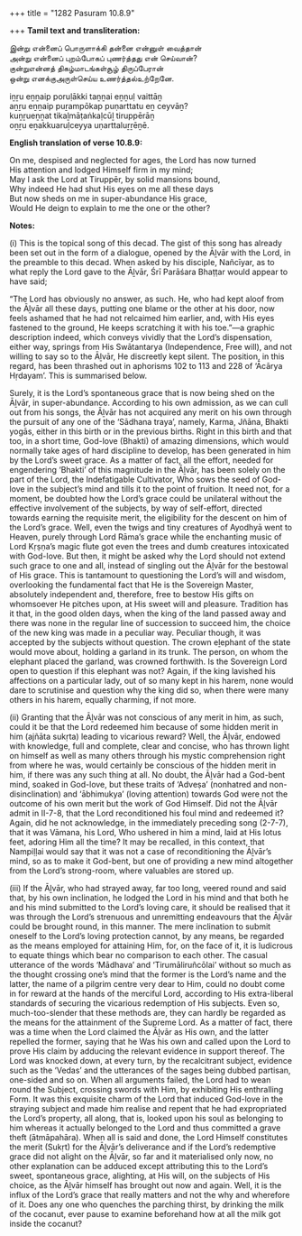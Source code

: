 +++
title = "1282 Pasuram 10.8.9"

+++
**Tamil text and transliteration:**

இன்று என்னைப் பொருளாக்கி தன்னை என்னுள் வைத்தான்  
அன்று என்னைப் புறம்போகப் புணர்த்தது என் செய்வான்?  
குன்றுஎன்னத் திகழ்மாடங்கள்சூழ் திருப்பேரான்  
ஒன்று எனக்குஅருள்செய்ய உணர்த்தல்உற்றேனே.

iṉṟu eṉṉaip poruḷākki taṉṉai eṉṉuḷ vaittāṉ  
aṉṟu eṉṉaip puṟampōkap puṇarttatu eṉ ceyvāṉ?  
kuṉṟueṉṉat tikaḻmāṭaṅkaḷcūḻ tiruppērāṉ  
oṉṟu eṉakkuaruḷceyya uṇarttaluṟṟēṉē.

**English translation of verse 10.8.9:**

On me, despised and neglected for ages, the Lord has now turned  
His attention and lodged Himself firm in my mind;  
May I ask the Lord at Tiruppēr, by solid mansions bound,  
Why indeed He had shut His eyes on me all these days  
But now sheds on me in super-abundance His grace,  
Would He deign to explain to me the one or the other?

**Notes:**

\(i\) This is the topical song of this decad. The gist of this song has already been set out in the form of a dialogue, opened by the Āḻvār with the Lord, in the preamble to this decad. When asked by his disciple, Nañcīyar, as to what reply the Lord gave to the Āḻvār, Śrī Parāśara Bhaṭṭar would appear to have said;

“The Lord has obviously no answer, as such. He, who had kept aloof from the Āḻvār all these days, putting one blame or the other at his door, now feels ashamed that he had not relcaimed him earlier, and, with His eyes fastened to the ground, He keeps scratching it with his toe.”—a graphic description indeed, which conveys vividly that the Lord’s dispensation, either way, springs from His Swātantarya (Independence, Free will), and not willing to say so to the Āḻvār, He discreetly kept silent. The position, in this regard, has been thrashed out in aphorisms 102 to 113 and 228 of ‘Ācārya Hṛdayam’. This is summarised below.

Surely, it is the Lord’s spontaneous grace that is now being shed on the Āḻvār, in super-abundance. According to his own admission, as we can cull out from his songs, the Āḻvār has not acquired any merit on his own through the pursuit of any one of the ‘Sādhana traya’, namely, Karma, Jñāna, Bhakti yogās, either in this birth or in the previous births. Right in this birth and that too, in a short time, God-love (Bhakti) of amazing dimensions, which would normally take ages of hard discipline to develop, has been generated in him by the Lord’s sweet grace. As a matter of fact, all the effort, needed for engendering ‘Bhakti’ of this magnitude in the Āḻvār, has been solely on the part of the Lord, the Indefatigable Cultivator, Who sows the seed of God-love in the subject’s mind and tills it to the point of fruition. It need not, for a moment, be doubted how the Lord’s grace could be unilateral without the effective involvement of the subjects, by way of self-effort, directed towards earning the requisite merit, the eligibility for the descent on him of the Lord’s grace. Well, even the twigs and tiny creatures of Ayodhyā went to Heaven, purely through Lord Rāma’s grace while the enchanting music of Lord Kṛṣṇa’s magic flute got even the trees and dumb creatures intoxicated with God-love. But then, it might be asked why the Lord should not extend such grace to one and all, instead of singling out the Āḻvār for the bestowal of His grace. This is tantamount to questioning the Lord’s will and wisdom, overlooking the fundamental fact that He is the Sovereign Master, absolutely independent and, therefore, free to bestow His gifts on whomsoever He pitches upon, at His sweet will and pleasure. Tradition has it that, in the good olden days, when the king of the land passed away and there was none in the regular line of succession to succeed him, the choice of the new king was made in a peculiar way. Peculiar though, it was accepted by the subjects without question. The crown eḻephant of the state would move about, holding a garland in its trunk. The person, on whom the elephant placed the garland, was crowned forthwith. Is the Sovereign Lord open to question if this elephant was not? Again, if the king lavished his affections on a particular lady, out of so many kept in his harem, none would dare to scrutinise and question why the king did so, when there were many others in his harem, equally charming, if not more.

\(ii\) Granting that the Āḻvār was not conscious of any merit in him, as such, could it be that the Lord redeemed him because of some hidden merit in him (ajñāta sukṛta) leading to vicarious reward? Well, the Āḻvār, endowed with knowledge, full and complete, clear and concise, who has thrown light on himself as well as many others through his mystic comprehension right from where he was, would certainly be conscious of the hidden merit in him, if there was any such thing at all. No doubt, the Āḻvār had a God-bent mind, soaked in God-love, but these traits of ‘Adveṣa’ (nonhatred and non-disinclination) and ‘ābhimukya’ (loving attention) towards God were not the outcome of his own merit but the work of God Himself. Did not the Āḻvār admit in II-7-8, that the Lord reconditioned his foul mind and redeemed it? Again, did he not acknowledge, in the immediately preceding song (2-7-7), that it was Vāmana, his Lord, Who ushered in him a mind, laid at His lotus feet, adoring Him all the time? It may be recalled, in this context, that Nampiḷḷai would say that it was not a case of reconditioning the Āḻvār’s mind, so as to make it God-bent, but one of providing a new mind altogether from the Lord’s strong-room, where valuables are stored up.

\(iii\) If the Āḻvār, who had strayed away, far too long, veered round and said that, by his own inclination, he lodged the Lord in his mind and that both he and his mind submitted to the Lord’s loving care, it should be realised that it was through the Lord’s strenuous and unremitting endeavours that the Āḻvār could be brought round, in this manner. The mere inclination to submit oneself to the Lord’s loving protection cannot, by any means, be regarded as the means employed for attaining Him, for, on the face of it, it is ludicrous to equate things which bear no comparison to each other. The casual utterance of the words ‘Mādhava’ and ‘Tirumāliruñcōlai’ without so much as the thought crossing one’s mind that the former is the Lord’s name and the latter, the name of a pilgrim centre very dear to Him, could no doubt come in for reward at the hands of the merciful Lord, according to His extra-liberal standards of securing the vicarious redemption of His subjects. Even so, much-too-slender that these methods are, they can hardly be regarded as the means for the attainment of the Supreme Lord. As a matter of fact, there was a time when the Lord claimed the Āḻvār as His own, and the latter repelled the former, saying that he Was his own and called upon the Lord to prove His claim by adducing the relevant evidence in support thereof. The Lord was knocked down, at every turn, by the recalcitrant subject, evidence such as the ‘Vedas’ and the utterances of the sages being dubbed partisan, one-sided and so on. When all arguments failed, the Lord had to wean round the Subject, crossing swords with Him, by exhibiting His enthralling Form. It was this exquisite charm of the Lord that induced God-love in the straying subject and made him realise and repent that he had expropriated the Lord’s property, all along, that is, looked upon his soul as belonging to him whereas it actually belonged to the Lord and thus committed a grave theft (ātmāpahāra). When all is said and done, the Lord Himself constitutes the merit (Sukṛt) for the Āḻvār’s deliverance and if the Lord’s redemptive grace did not alight on the Āḻvār, so far and it materialised only now, no other explanation can be adduced except attributing this to the Lord’s sweet, spontaneous grace, alighting, at His will, on the subjects of His choice, as the Āḻvār himself has brought out now and again. Well, it is the influx of the Lord’s grace that really matters and not the why and wherefore of it. Does any one who quenches the parching thirst, by drinking the milk of the cocanut, ever pause to examine beforehand how at all the milk got inside the cocanut?


